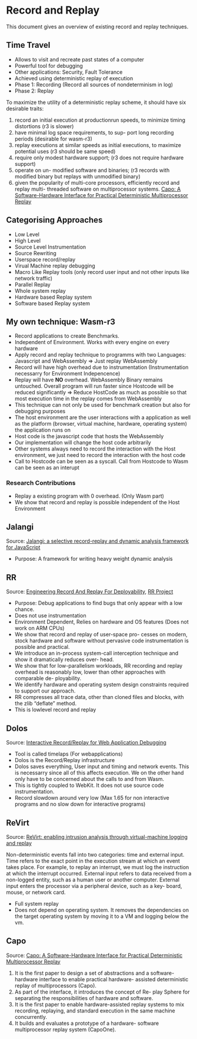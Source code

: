 # Record and Replay

This document gives an overview of existing record and replay techniques.

## Time Travel
- Allows to visit and recreate past states of a computer
- Powerful tool for debugging
- Other applications: Security, Fault Tolerance
- Achieved using deterministic replay of execution
- Phase 1: Recording (Record all sources of nondeterminism in log)
- Phase 2: Replay

To maximize the utility of a deterministic replay scheme, it should have six desirable traits:
1. record an initial execution at productionrun speeds, to minimize timing distortions (r3 is slower)
2. have minimal log space requirements, to sup- port long recording periods (desirable for wasm-r3)
3. replay executions at similar speeds as initial executions, to maximize potential uses (r3 should be same speed)
4. require only modest hardware support; (r3 does not require hardware support)
5. operate on un- modified software and binaries; (r3 records with modified binary but replays with unmodified binary)
6. given the popularity of multi-core processors, efficiently record and replay multi- threaded software on multiprocessor systems. [Capo: A Software-Hardware Interface for Practical Deterministic Multiprocessor Replay](https://dl.acm.org/doi/abs/10.1145/1508244.1508254)

## Categorising Approaches
- Low Level
- High Level
- Source Level Instrumentation
- Source Rewriting
- Userspace record/replay
- Virual Machine replay debugging
- Macro Like Replay tools (only record user input and not other inputs like network traffic)
- Parallel Replay
- Whole system replay
- Hardware based Replay system
- Software based Replay system

## My own technique: Wasm-r3
* Record applications to create Benchmarks.
* Independent of Environment. Works with every engine on every hardware
* Apply record and replay technique to programms with two Languages: Javascript and WebAssembly => Just replay WebAssembly
* Record will have high overhead due to instrumentation (Instrumentation necessarry for Environment Indepencence)
* Replay will have **NO** overhead. WebAssembly Binary remains untouched. Overall program will run faster since Hostcode will be reduced significantly
=> Reduce HostCode as much as possible so that most execution time in the replay comes from WebAssembly
* This technique can not only be used for benchmark creation but also for debugging purposes
* The host environment are the user interactions with a application as well as the platform (browser, virtual machine, hardware, operating system) the application runs on
* Host code is the javascript code that hosts the WebAssembly
* Our implementation will change the host code arbitrarily
* Other systems always need to record the interaction with the Host environment, we just need to record the interaction with the host code
* Call to Hostcode can be seen as a syscall. Call from Hostcode to Wasm can be seen as an interupt

### Research Contributions
* Replay a existing program with 0 overhead. (Only Wasm part)
* We show that record and replay is possible independent of the Host Environment


## Jalangi
Source: [Jalangi: a selective record-replay and dynamic analysis framework for JavaScript](https://dl.acm.org/doi/abs/10.1145/2491411.2491447)

* Purpose: A framework for writing heavy weight dynamic analysis

## RR
Source: [Engineering Record And Replay For Deployability](https://www.usenix.org/conference/atc17/technical-sessions/presentation/ocallahan), [RR Project](https://rr-project.org)

* Purpose: Debug applications to find bugs that only appear with a low chance.
* Does not use instrumentation
* Environment Dependent, Relies on hardware and OS features (Does not work on ARM CPUs)
* We show that record and replay of user-space pro- cesses on modern, stock hardware and software without pervasive code instrumentation is possible and practical.
* We introduce an in-process system-call interception technique and show it dramatically reduces over- head.
* We show that for low-parallelism workloads, RR recording and replay overhead is reasonably low, lower than other approaches with comparable de- ployability.
* We identify hardware and operating system design constraints required to support our approach.
* RR compresses all trace data, other than cloned files and blocks, with the zlib “deflate” method.
* This is lowlevel record and replay

## Dolos
Source: [Interactive Record/Replay for Web Application Debugging](https://dl.acm.org/doi/10.1145/2501988.2502050)

* Tool is called timelaps (For webapplications)
* Dolos is the Record/Replay infrastructure
* Dolos saves everything, User input and timing and network events. This is necessarry since all of this affects execution. We on the other hand only have to be concerned about the calls to and from Wasm.
* This is tightly coupled to WebKit. It does not use source code instrumentation.
* Record slowdown around very low (Max 1.65 for non interactive programs and no slow down for interactive programs)

## ReVirt
Source: [ReVirt: enabling intrusion analysis through virtual-machine logging and replay](https://dl.acm.org/doi/abs/10.1145/844128.844148)

Non-deterministic events fall into two categories: time and external input. Time refers to the exact point in the execution stream at which an event takes place. For example, to replay an interrupt, we must log the instruction at which the interrupt occurred. External input refers to data received from a non-logged entity, such as a human user or another computer. External input enters the processor via a peripheral device, such as a key- board, mouse, or network card.

* Full system replay
* Does not depend on operating system. It removes the dependencies on the target operating system by moving it to a VM and logging below the vm.

## Capo
Source: [Capo: A Software-Hardware Interface for Practical Deterministic Multiprocessor Replay](https://dl.acm.org/doi/abs/10.1145/1508244.1508254)

1. It is the first paper to design a set of abstractions and a software-hardware interface to enable practical hardware- assisted deterministic replay of multiprocessors (Capo).
2. As part of the interface, it introduces the concept of Re- play Sphere for separating the responsibilities of hardware and software.
3. It is the first paper to enable hardware-assisted replay systems to mix recording, replaying, and standard execution in the same machine concurrently.
4. It builds and evaluates a prototype of a hardware- software multiprocessor replay system (CapoOne).